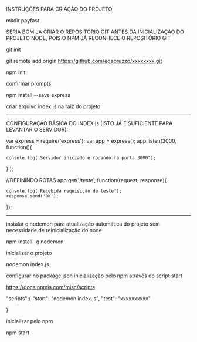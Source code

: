 INSTRUÇÕES PARA CRIAÇÃO DO PROJETO

mkdir payfast

SERIA BOM JÁ CRIAR O REPOSITÓRIO GIT ANTES DA INICIALIZAÇÃO DO PROJETO NODE, POIS O NPM JÁ RECONHECE O REPOSITÓRIO GIT

git init

git remote add origin https://github.com/edabruzzo/xxxxxxxx.git

npm init

confirmar prompts

npm install --save express

criar arquivo index.js na raiz do projeto 


-------------------------------------------------------------------

CONFIGURAÇÃO BÁSICA DO INDEX.js (ISTO JÁ É SUFICIENTE PARA LEVANTAR O SERVIDOR):

var express = require('express');
var app = express();
app.listen(3000, function(){

	console.log('Servidor iniciado e rodando na porta 3000');

} );


//DEFININDO ROTAS
app.get('/teste', function(request, response){

	console.log('Recebida requisição de teste');
	response.send('OK');

});

------------------------------------------------------------------

instalar o nodemon para atualização automática do projeto sem necessidade de reinicialização do node

npm install -g nodemon


inicializar o projeto

nodemon index.js

configurar no package.json inicialização pelo npm através do script start

https://docs.npmjs.com/misc/scripts

"scripts":{
		"start": "nodemon index.js",
		"test": "xxxxxxxxxx"

}


inicializar pelo npm 

npm start




